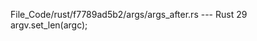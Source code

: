 File_Code/rust/f7789ad5b2/args/args_after.rs --- Rust
                                                                                                                                                            29         argv.set_len(argc);

